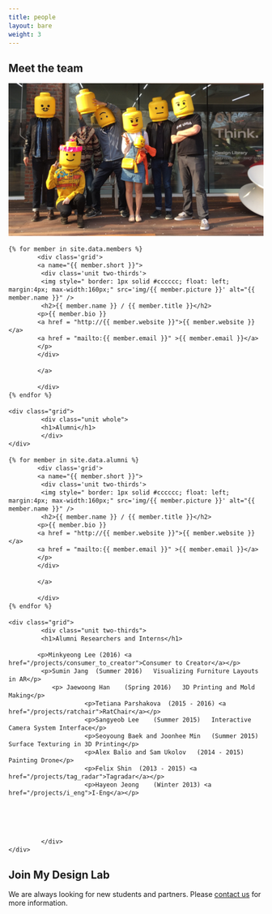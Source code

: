 ```yaml
---
title: people
layout: bare
weight: 3
---
```





<section class="people">
<div class="grid">
		 <div class="unit whole">
		 <h1>Meet the team</h1>
		 <img src="img/all.jpg">
		 </div>
</div>

	{% for member in site.data.members %}		
			<div class='grid'>
			<a name="{{ member.short }}">
			 <div class='unit two-thirds'>
			 <img style=" border: 1px solid #cccccc; float: left; margin:4px; max-width:160px;" src='img/{{ member.picture }}' alt="{{ member.name }}" />
			 <h2>{{ member.name }} / {{ member.title }}</h2>
			<p>{{ member.bio }}
			<a href = "http://{{ member.website }}">{{ member.website }}</a>
			<a href = "mailto:{{ member.email }}" >{{ member.email }}</a>
			</p>
			</div>

			</a>

			</div>
	{% endfor %}

	<div class="grid">
			 <div class="unit whole">
			 <h1>Alumni</h1>
			 </div>
	</div>

	{% for member in site.data.alumni %}		
			<div class='grid'>
			<a name="{{ member.short }}">
			 <div class='unit two-thirds'>
			 <img style=" border: 1px solid #cccccc; float: left; margin:4px; max-width:160px;" src='img/{{ member.picture }}' alt="{{ member.name }}" />
			 <h2>{{ member.name }} / {{ member.title }}</h2>
			<p>{{ member.bio }}
			<a href = "http://{{ member.website }}">{{ member.website }}</a>
			<a href = "mailto:{{ member.email }}" >{{ member.email }}</a>
			</p>
			</div>

			</a>

			</div>
	{% endfor %}

	<div class="grid">
			 <div class="unit two-thirds">
			 <h1>Alumni Researchers and Interns</h1>

			<p>Minkyeong Lee (2016) <a href="/projects/consumer_to_creator">Consumer to Creator</a></p>
			 <p>Sumin Jang	(Summer 2016)	Visualizing Furniture Layouts in AR</p>
			 	<p> Jaewoong Han	(Spring 2016)	3D Printing and Mold Making</p>
			 			 <p>Tetiana Parshakova	(2015 - 2016) <a href="/projects/ratchair">RatChair</a></p>
			 			 <p>Sangyeob Lee	(Summer 2015)	Interactive Camera System Interface</p>
			 			 <p>Seoyoung Baek and Joonhee Min	(Summer 2015)	Surface Texturing in 3D Printing</p>
			 			 <p>Alex Balio and Sam Ukolov	(2014 - 2015)	Painting Drone</p>
			 			 <p>Felix Shin	(2013 - 2015) <a href="/projects/tag_radar">Tagradar</a></p>
			 			 <p>Hayeon Jeong	(Winter 2013) <a href="/projects/i_eng">I-Eng</a></p>





			 </div>
	</div>


</section>


<section class = "join">
 <div class='grid'>
  <div class = "unit two-thirds" >
    <h1>Join My Design Lab</h1>
    <p>We are always looking for new students and partners. Please <a href="/contact/">contact us</a> for more information.</p>
   </div>
</div>
</section>

<div class = "clearfix" />
